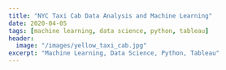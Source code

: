 ```yaml
---
title: "NYC Taxi Cab Data Analysis and Machine Learning"
date: 2020-04-05
tags: [machine learning, data science, python, tableau]
header:
  image: "/images/yellow_taxi_cab.jpg"
excerpt: "Machine Learning, Data Science, Python, Tableau"
---
```

